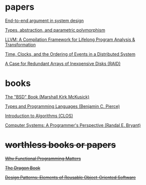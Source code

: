 # papers
[End-to-end argument in system design](https://web.mit.edu/Saltzer/www/publications/endtoend/endtoend.pdf)

[Types, abstraction, and parametric polymorphism](http://www.cse.chalmers.se/edu/year/2010/course/DAT140_Types/Reynolds_typesabpara.pdf)

[LLVM: A Compilation Framework for Lifelong Program Analysis & Transformation](http://llvm.org/pubs/2004-01-30-CGO-LLVM.pdf)

[Time, Clocks, and the Ordering of Events in a Distributed System](https://www.cs.cmu.edu/~15712/papers//lamport78.pdf)

[A Case for Redundant Arrays of Inexpensive Disks (RAID)](https://web.eecs.umich.edu/~pmchen/papers/chen94_1.pdf)

# books

[The "BSD" Book (Marshall Kirk McKusick)](https://www.amazon.com/Design-Implementation-FreeBSD-Operating-System/dp/0321968972/ref=sr_1_1?s=books&ie=UTF8&qid=1547685441&sr=1-1&keywords=design+and+implementation+of+freebsd)

[Types and Programming Languages (Benjamin C. Pierce)](https://www.amazon.com/Types-Programming-Languages-MIT-Press/dp/0262162091/ref=sr_1_6?s=books&ie=UTF8&qid=1547685486&sr=1-6&keywords=programming+language)

[Introduction to Algorithms (CLOS)](https://www.amazon.com/Introduction-Algorithms-3rd-MIT-Press/dp/0262033844/ref=sr_1_3?s=books&ie=UTF8&qid=1547685599&sr=1-3&keywords=algorithm)

[Computer Systems: A Programmer's Perspective (Randal E. Bryant)](https://www.amazon.com/Computer-Systems-Programmers-Perspective-2nd/dp/0136108040/ref=sr_1_4?s=books&ie=UTF8&qid=1547685711&sr=1-4&keywords=Computer+Systems%3A+A+Programmer%27s+Perspective)

# ~~worthless books or papers~~

~~[Why Functional Programming Matters](https://www.cs.kent.ac.uk/people/staff/dat/miranda/whyfp90.pdf)~~

~~[The Dragon Book](https://www.amazon.com/Compilers-Principles-Techniques-Alfred-Aho-ebook/dp/B009TGD06W)~~

~~[Design Patterns: Elements of Reusable Object-Oriented Software](https://www.amazon.com/Design-Patterns-Object-Oriented-Addison-Wesley-Professional-ebook/dp/B000SEIBB8)~~

